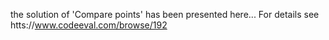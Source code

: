 the solution of 'Compare points' has been presented here... For details see htts://www.codeeval.com/browse/192
